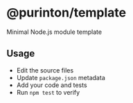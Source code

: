 # @purinton/template

Minimal Node.js module template

## Usage

- Edit the source files
- Update `package.json` metadata
- Add your code and tests
- Run `npm test` to verify
